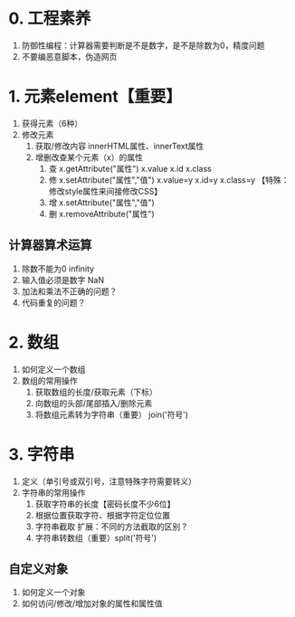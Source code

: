 # 0. 工程素养
1. 防御性编程：计算器需要判断是不是数字，是不是除数为0，精度问题
2. 不要编恶意脚本，伪造网页
# 1. 元素element【重要】
1. 获得元素（6种）
2. 修改元素
	1. 获取/修改内容 innerHTML属性、innerText属性
	2. 增删改查某个元素（x）的属性
		1. 查 x.getAttribute("属性")   x.value x.id x.class
		2. 修 x.setAttribute("属性","值") x.value=y x.id=y x.class=y 【特殊：修改style属性来间接修改CSS】
		3. 增 x.setAttribute("属性","值")
		4. 删 x.removeAttribute("属性") 
## 计算器算术运算
1. 除数不能为0 infinity
2. 输入值必须是数字  NaN
3. 加法和乘法不正确的问题？
4. 代码重复的问题？

# 2. 数组
1. 如何定义一个数组
2. 数组的常用操作
	1. 获取数组的长度/获取元素（下标）
	2. 向数组的头部/尾部插入/删除元素
	3. 将数组元素转为字符串（重要） join('符号')

# 3. 字符串
1. 定义（单引号或双引号，注意特殊字符需要转义）
2. 字符串的常用操作
	1. 获取字符串的长度【密码长度不少6位】
	2. 根据位置获取字符、根据字符定位位置
	3. 字符串截取  扩展：不同的方法截取的区别？
	4. 字符串转数组（重要）split('符号')
## 自定义对象
1. 如何定义一个对象
2. 如何访问/修改/增加对象的属性和属性值